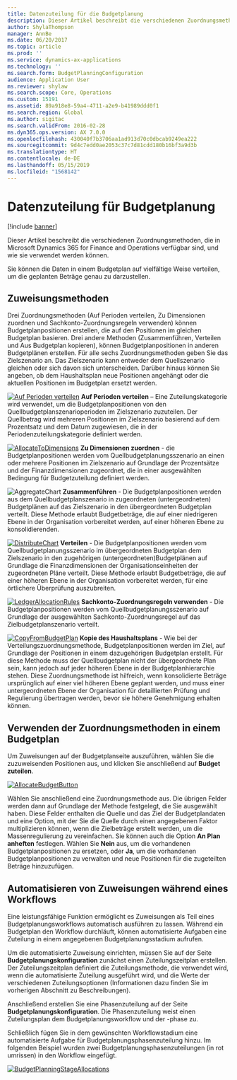 ```yaml
---
title: Datenzuteilung für die Budgetplanung
description: Dieser Artikel beschreibt die verschiedenen Zuordnungsmethoden, die in Microsoft Dynamics 365 for Finance and Operations verfügbar sind, und wie sie verwendet werden können.
author: ShylaThompson
manager: AnnBe
ms.date: 06/20/2017
ms.topic: article
ms.prod: ''
ms.service: dynamics-ax-applications
ms.technology: ''
ms.search.form: BudgetPlanningConfiguration
audience: Application User
ms.reviewer: shylaw
ms.search.scope: Core, Operations
ms.custom: 15191
ms.assetid: 89a918e8-59a4-4711-a2e9-b41989ddd0f1
ms.search.region: Global
ms.author: sigitac
ms.search.validFrom: 2016-02-28
ms.dyn365.ops.version: AX 7.0.0
ms.openlocfilehash: 430040f7b3706aa1ad913d70c0dbcab9249ea222
ms.sourcegitcommit: 9d4c7edd0ae2053c37c7d81cdd180b16bf3a9d3b
ms.translationtype: HT
ms.contentlocale: de-DE
ms.lasthandoff: 05/15/2019
ms.locfileid: "1568142"
---
```

# <a name="budget-planning-data-allocation"></a>Datenzuteilung für Budgetplanung

[!include [banner](../includes/banner.md)]

Dieser Artikel beschreibt die verschiedenen Zuordnungsmethoden, die in Microsoft Dynamics 365 for Finance and Operations verfügbar sind, und wie sie verwendet werden können.  

Sie können die Daten in einem Budgetplan auf vielfältige Weise verteilen, um die geplanten Beträge genau zu darzustellen.

## <a name="allocation-methods"></a>Zuweisungsmethoden
Drei Zuordnungsmethoden (Auf Perioden verteilen, Zu Dimensionen zuordnen und Sachkonto-Zuordnungsregeln verwenden) können Budgetplanpositionen erstellen, die auf den Positionen im gleichen Budgetplan basieren. Drei andere Methoden (Zusammenführen, Verteilen und Aus Budgetplan kopieren), können Budgetplanpositionen in anderen Budgetplänen erstellen. Für alle sechs Zuordnungsmethoden geben Sie das Zielszenario an. Das Zielszenario kann entweder dem Quellszenario gleichen oder sich davon sich unterscheiden. Darüber hinaus können Sie angeben, ob dem Haushaltsplan neue Positionen angehängt oder die aktuellen Positionen im Budgetplan ersetzt werden.

[![Auf Perioden verteilen](./media/allocateacrossperiods-300x259.png)](./media/allocateacrossperiods.png)
**Auf Perioden verteilen** – Eine Zuteilungskategorie wird verwendet, um die Budgetplanpositionen von den Quellbudgetplanszenarioperioden im Zielszenario zuzuteilen. Der Quellbetrag wird mehreren Positionen im Zielszenario basierend auf dem Prozentsatz und dem Datum zugewiesen, die in der Periodenzuteilungskategorie definiert werden.         

[![AllocateToDimensions](./media/allocatetodimensions.jpg)](./media/allocatetodimensions.jpg)
**Zu Dimensionen zuordnen** - die Budgetplanpositionen werden vom Quellbudgetplanungsszenario an einen oder mehrere Positionen im Zielszenario auf Grundlage der Prozentsätze und der Finanzdimensionen zugeordnet, die in einer ausgewählten Bedingung für Budgetzuteilung definiert werden.           

![AggregateChart](./media/aggregatechart-300x230.png)
**Zusammenführen** - Die Budgetplanpositionen werden aus dem Quellbudgetplanszenario in zugeordneten (untergeordneten) Budgetplänen auf das Zielszenario in den übergeordneten Budgetplan verteilt. Diese Methode erlaubt Budgetbeträge, die auf einer niedrigeren Ebene in der Organisation vorbereitet werden, auf einer höheren Ebene zu konsolidierenden.          

[![DistributeChart](./media/distributechart-300x230.png)](./media/distributechart.png)
**Verteilen** - Die Budgetplanpositionen werden vom Quellbudgetplanungsszenario im übergeordneten Budgetplan dem Zielszenario in den zugehörigen (untergeordneten)Budgetplänen auf Grundlage die Finanzdimensionen der Organisationseinheiten der zugeordneten Pläne verteilt. Diese Methode erlaubt Budgetbeträge, die auf einer höheren Ebene in der Organisation vorbereitet werden, für eine örtlichere Überprüfung auszubreiten.           

[![LedgerAllocationRules](./media/ledgerallocationrules-300x202.png)](./media/ledgerallocationrules.png)
**Sachkonto-Zuordnungsregeln verwenden** - Die Budgetplanpositionen werden vom Quellbudgetplanungsszenario auf Grundlage der ausgewählten Sachkonto-Zuordnungsregel auf das Zielbudgetplanszenario verteilt. 

[![CopyFromBudgetPlan](./media/copyfrombudgetplan-187x300.png)](./media/copyfrombudgetplan.png)
**Kopie des Haushaltsplans** - Wie bei der Verteilungszuordnungsmethode, Budgetplanpositionen werden im Ziel, auf Grundlage der Positionen in einem dazugehörigen Budgetplan erstellt. Für diese Methode muss der Quellbudgetplan nicht der übergeordnete Plan sein, kann jedoch auf jeder höheren Ebene in der Budgetplanhierarchie stehen. Diese Zuordnungsmethode ist hilfreich, wenn konsolidierte Beträge ursprünglich auf einer viel höheren Ebene geplant werden, und muss einer untergeordneten Ebene der Organisation für detaillierten Prüfung und Regulierung übertragen werden, bevor sie höhere Genehmigung erhalten können.          

## <a name="using-allocation-methods-in-a-budget-plan"></a>Verwenden der Zuordnungsmethoden in einem Budgetplan
Um Zuweisungen auf der Budgetplanseite auszuführen, wählen Sie die zuzuweisenden Positionen aus, und klicken Sie anschließend auf **Budget zuteilen**.

[![AllocateBudgetButton](./media/allocatebudgetbutton-300x84.png)](./media/allocatebudgetbutton.png) 

Wählen Sie anschließend eine Zuordnungsmethode aus. Die übrigen Felder werden dann auf Grundlage der Methode festgelegt, die Sie ausgewählt haben. Diese Felder enthalten die Quelle und das Ziel der Budgetplandaten und eine Option, mit der Sie die Quelle durch einen angegebenen Faktor multiplizieren können, wenn die Zielbeträge erstellt werden, um die Massenregulierung zu vereinfachen. Sie können auch die Option **An Plan anheften** festlegen. Wählen Sie **Nein** aus, um die vorhandenen Budgetplanpositionen zu ersetzen, oder **Ja**, um die vorhandenen Budgetplanpositionen zu verwalten und neue Positionen für die zugeteilten Beträge hinzuzufügen.

## <a name="automating-allocations-during-a-workflow"></a>Automatisieren von Zuweisungen während eines Workflows
Eine leistungsfähige Funktion ermöglicht es Zuweisungen als Teil eines Budgetplanungsworkflows automatisch ausführen zu lassen. Während ein Budgetplan den Workflow durchläuft, können automatisierte Aufgaben eine Zuteilung in einem angegebenen Budgetplanungsstadium aufrufen. 

Um die automatisierte Zuweisung einrichten, müssen Sie auf der Seite **Budgetplanungskonfiguration** zunächst einen Zuteilungszeitplan erstellen. Der Zuteilungszeitplan definiert die Zuteilungsmethode, die verwendet wird, wenn die automatisierte Zuteilung ausgeführt wird, und die Werte der verschiedenen Zuteilungsoptionen (Informationen dazu finden Sie im vorherigen Abschnitt zu Beschreibungen). 

Anschließend erstellen Sie eine Phasenzuteilung auf der Seite **Budgetplanungskonfiguration**. Die Phasenzuteilung weist einen Zuteilungsplan dem Budgetplanungsworkflow und der -phase zu. 

Schließlich fügen Sie in dem gewünschten Workflowstadium eine automatisierte Aufgabe für Budgetplanungsphasenzuteilung hinzu. Im folgenden Beispiel wurden zwei Budgetplanungsphasenzuteilungen (in rot umrissen) in den Workflow eingefügt.

[![BudgetPlanningStageAllocations](./media/budgetplanningstageallocations-300x300.png)](./media/budgetplanningstageallocations.png)



